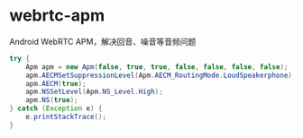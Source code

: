 # webrtc-apm
Android WebRTC APM，解决回音、噪音等音频问题

```java
try {
    Apm apm = new Apm(false, true, true, false, false, false, false);
    apm.AECMSetSuppressionLevel(Apm.AECM_RoutingMode.LoudSpeakerphone);
    apm.AECM(true);
    apm.NSSetLevel(Apm.NS_Level.High);
    apm.NS(true);
} catch (Exception e) {
    e.printStackTrace();
}
```